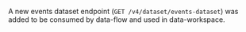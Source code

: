 A new events dataset endpoint (`GET /v4/dataset/events-dataset`) was added to be consumed by data-flow and used in data-workspace.
